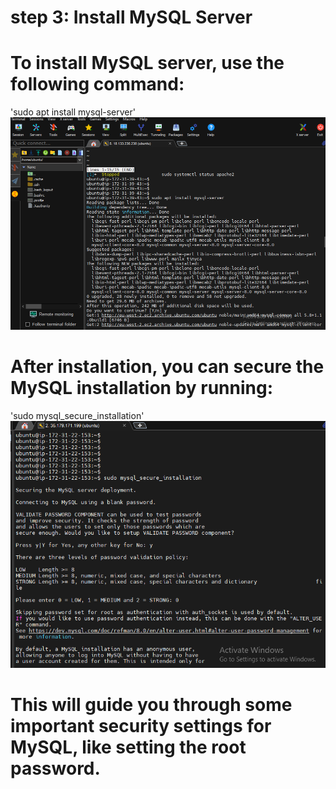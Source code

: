 # step 3: Install MySQL Server
# To install MySQL server, use the following command:
'sudo apt install mysql-server'
![installing mysql](./IMAGES/installing_mysql.png "Installation of MYSQL")
 # After installation, you can secure the MySQL installation by running:
'sudo mysql_secure_installation'
![mysql secure](./IMAGES/mysql_secure.png "Securing Mysql")
# This will guide you through some important security settings for MySQL, like setting the root password.
